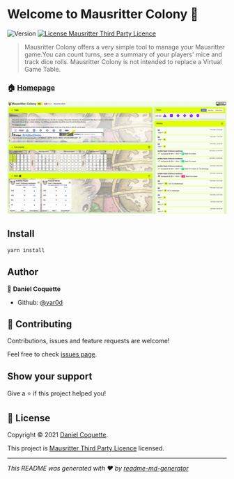 # Welcome to Mausritter Colony 👋
![Version](https://img.shields.io/badge/version-0.1.0-blue.svg?cacheSeconds=2592000)
[![License Mausritter Third Party Licence](https://img.shields.io/badge/License-Mausritter%20Third%20Party%20Licence-yellow.svg)](https://mausritter.com/third-party-licence/)

> Mausritter Colony offers a very simple tool to manage your Mausritter game.You can count turns, see a summary of your players' mice and track dice rolls. Mausritter Colony is not intended to replace a Virtual Game Table.

### 🏠 [Homepage](https://mausritter-colony.dco.ninja)

![Mausritter-Colony](./mausritter-colony-01.jpg)

## Install

```sh
yarn install
```

## Author

👤 **Daniel Coquette**

* Github: [@yar0d](https://github.com/yar0d)

## 🤝 Contributing

Contributions, issues and feature requests are welcome!

Feel free to check [issues page](https://github.com/yar0d/mausritter-colony/issues).

## Show your support

Give a ⭐️ if this project helped you!


## 📝 License

Copyright © 2021 [Daniel Coquette](https://github.com/yar0d).

This project is [Mausritter Third Party Licence](https://mausritter.com/third-party-licence/) licensed.

***
_This README was generated with ❤️ by [readme-md-generator](https://github.com/kefranabg/readme-md-generator)_
